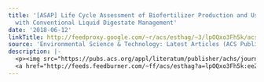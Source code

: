 ```yaml
---
title: '[ASAP] Life Cycle Assessment of Biofertilizer Production and Use Compared
  with Conventional Liquid Digestate Management'
date: '2018-06-12'
linkTitle: http://feedproxy.google.com/~r/acs/esthag/~3/lpOQxo3Fh5k/acs.est.8b01619
source: 'Environmental Science & Technology: Latest Articles (ACS Publications)'
description: |-
  <p><img src="https://pubs.acs.org/appl/literatum/publisher/achs/journals/content/esthag/0/esthag.ahead-of-print/acs.est.8b01619/20180612/images/medium/es-2018-01619p_0004.gif" alt="TOC Graphic"/></p><div><cite>Environmental Science & Technology</cite></div><div>DOI: 10.1021/acs.est.8b01619</div><div class="feedflare">
  <a href="http://feeds.feedburner.com/~ff/acs/esthag?a=lpOQxo3Fh5k:eeZv-32-Yk4:yIl2AUoC8zA"><img src="http://feeds.feedburner.com/~ff/acs/esthag?d=yIl2AUoC8zA" border="0"></img></a>
---
```

